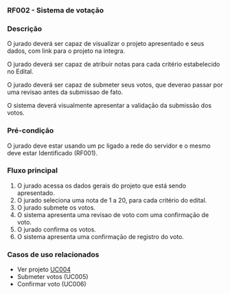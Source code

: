 ### RF002 - Sistema de votaçāo

### Descriçāo

O jurado deverá ser capaz de visualizar o projeto apresentado e seus dados, com link para o projeto na integra.

O jurado deverá ser capaz de atribuir notas para cada critério estabelecido no Edital.

O jurado deverá ser capaz de submeter seus votos, que deverao passar por uma revisao antes da submissao de fato.

O sistema deverá visualmente apresentar a validaçāo da submissāo dos votos.

### Pré-condiçāo

O jurado deve estar usando um pc ligado a rede do servidor e o mesmo deve estar Identificado (RF001).

### Fluxo principal

1. O jurado acessa os dados gerais do projeto que está sendo apresentado.
2. O jurado seleciona uma nota de 1 a 20, para cada critério do edital.
3. O jurado submete os votos.
4. O sistema apresenta uma revisao de voto com uma confirmaçāo de voto.
5. O jurado confirma os votos.
6. O sistema apresenta uma confirmaçāo de registro do voto.

### Casos de uso relacionados

- Ver projeto [UC004](../../casos-de-uso/UC004.md)
- Submeter votos (UC005)
- Confirmar voto (UC006)
